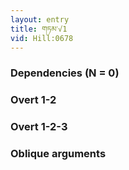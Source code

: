 ```yaml
---
layout: entry
title: གཏམ་√1
vid: Hill:0678
---
```

### Dependencies (N = 0)


### Overt 1-2


### Overt 1-2-3


### Oblique arguments
